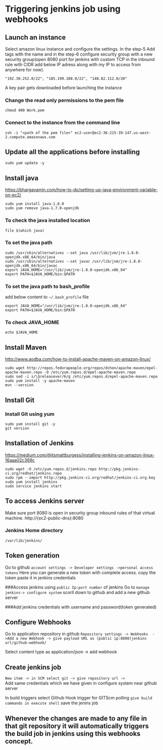 # Triggering jenkins job using webhooks

## Launch an instance
Select amazon linux instance and configure the settings. In the step-5 Add tags with the name and in the step-6 configure security group with a new security group(open 8080 port for jenkins with custom TCP in the inbound rule with CIDR add below IP adress along with my IP  to access from anywhere for now).

`"192.30.252.0/22",
 "185.199.108.0/22",
 "140.82.112.0/20" `


A key pair gets downloaded before launching the instance
### Change the read only permissions to the pem file
`chmod 400 Work.pem`
### Connect to the instance from the command line
`ssh -i "<path of the pem file>" ec2-user@ec2-36-215-39-147.us-west-2.compute.amazonaws.com`

## Update all the applications before installing
`sudo yum update -y`

## Install java
https://bhargavamin.com/how-to-do/setting-up-java-environment-variable-on-ec2/
```
sudo yum install java-1.8.0
sudo yum remove java-1.7.0-openjdk
```
### To check the java installed location
`file $(which java)`
### To set the java path
```
sudo /usr/sbin/alternatives --set java /usr/lib/jvm/jre-1.8.0-openjdk.x86_64/bin/java
sudo /usr/sbin/alternatives --set javac /usr/lib/jvm/jre-1.8.0-openjdk.x86_64/bin/javac
export JAVA_HOME="/usr/lib/jvm/jre-1.8.0-openjdk.x86_64"
export PATH=$JAVA_HOME/bin:$PATH  
```
### To set the java path to bash_profile
add below content to `~/.bash_profile` file
```
export JAVA_HOME="/usr/lib/jvm/jre-1.8.0-openjdk.x86_64"
export PATH=$JAVA_HOME/bin:$PATH
```
### To check JAVA_HOME
`echo $JAVA_HOME`

## Install Maven
http://www.aodba.com/how-to-install-apache-maven-on-amazon-linux/
```
sudo wget http://repos.fedorapeople.org/repos/dchen/apache-maven/epel-apache-maven.repo -O /etc/yum.repos.d/epel-apache-maven.repo
sudo sed -i s/\$releasever/6/g /etc/yum.repos.d/epel-apache-maven.repo
sudo yum install -y apache-maven
mvn --version
```

## Install Git
### Install Git using yum
```
sudo yum install git -y
git version
```


## Installation of Jenkins
https://medium.com/@itsmattburgess/installing-jenkins-on-amazon-linux-16aaa02c369c

```
sudo wget -O /etc/yum.repos.d/jenkins.repo http://pkg.jenkins-ci.org/redhat/jenkins.repo
sudo rpm --import http://pkg.jenkins-ci.org/redhat/jenkins-ci.org.key
sudo yum install jenkins
sudo service jenkins start
```

## To access Jenkins server
Make sure port 8080 is open in security group inbound rules of that virtual machine. http://{ec2-public-dns}:8080

### Jenkins Home directory
```/var/lib/jenkins/```

## Token generation
Go to github `account settings -> Developer settings ->personal access tokens`
Here you can generate a new token with complete access.
copy the token paste it in jenkins credentials

###Access jenkins using `public Ip:port number` of jenkins 
Go to `manage jenkins-> configure system` 
scorll down to github and add a new github server 

###Add jenkins credentials with username and password(token generated)

## Configure Webhooks 
Go to application repository in github `Repository settings -> Webhooks 
->Add a new Webhook -> give payload URL as (public ip:8080)jenkins url/github-webhook/`

 Select content type as application/json -> add webhook 

 ## Create jenkins job 

`New item -> in SCM select git -> give repository url ->`  
Add same credentials which we have given in configure system near github server 

In build triggers select Github Hook trigger for GITScm polling 
`give build commands in execute shell` 
save the jenins job  

##  Whenever the changes are made to any file in that git repository it will automatically triggers the build job in jenkins using this webhooks concept.
 


